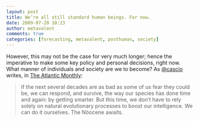 ```yaml
---
layout: post
title: We’re all still standard human beings. For now.
date: 2009-07-20 10:23
author: metavalent
comments: true
categories: [forecasting, metavalent, posthuman, society]
---
```

However, this may not be the case for very much longer; hence the imperative to make some key policy and personal decisions, right now. What manner of individuals and society are we to become? As <a href="https://twitter.com/cascio" target="_blank">@cascio</a> writes, in <a href="https://tr.im/g3tsmart3r" target="_blank">The Atlantic Monthly</a>:<blockquote>if the next several decades are as bad as some of us fear they could be, we can respond, and survive, the way our species has done time and again: by getting smarter. But this time, we don’t have to rely solely on natural evolutionary processes to boost our intelligence. We can do it ourselves. The Nöocene awaits.</blockquote>



